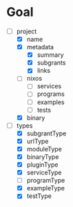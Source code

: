 # Goal

- [ ] project
  - [x] name
  - [x] metadata
    - [x] summary
    - [x] subgrants
    - [x] links
  - [ ] nixos
    - [ ] services
    - [ ] programs
    - [ ] examples
    - [ ] tests
  - [x] binary
- [ ] types
  - [x] subgrantType
  - [x] urlType
  - [x] moduleType
  - [x] binaryType
  - [x] pluginType
  - [x] serviceType
  - [ ] programType
  - [x] exampleType
  - [x] testType
